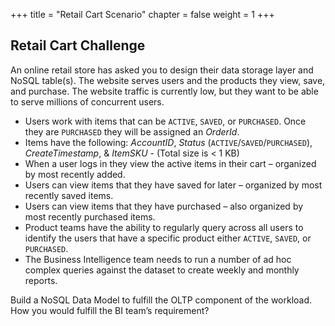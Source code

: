 +++
title = "Retail Cart Scenario"
chapter = false
weight = 1
+++

##  Retail Cart Challenge

An online retail store has asked you to design their data storage layer and NoSQL table(s). The website serves users and the products they view, save, and purchase. The website traffic is currently low, but they want to be able to serve millions of concurrent users.

- Users work with items that can be `ACTIVE`, `SAVED`, or `PURCHASED`. Once they are `PURCHASED` they will be assigned an *OrderId*.
- Items have the following: *AccountID*, *Status* (`ACTIVE`/`SAVED`/`PURCHASED`), *CreateTimestamp*, & *ItemSKU* - (Total size is < 1 KB)
- When a user logs in they view the active items in their cart – organized by most recently added.
- Users can view items that they have saved for later – organized by most recently saved items.
- Users can view items that they have purchased – also organized by most recently purchased items.
- Product teams have the ability to regularly query across all users to identify the users that have a specific product either `ACTIVE`, `SAVED`, or `PURCHASED`.
- The Business Intelligence team needs to run a number of ad hoc complex queries against the dataset to create weekly and monthly reports.

Build a NoSQL Data Model to fulfill the OLTP component of the workload. How you would fulfill the BI team’s requirement?
